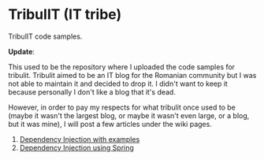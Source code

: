 # TribulIT (IT tribe)
TribulIT code samples.

**Update**: 

This used to be the repository where I uploaded the code samples for tribulit. Tribulit aimed to be an IT blog for the Romanian community but I was not able to maintain it and decided to drop it. I didn't want to keep it because personally I don't like a blog that it's dead. 

However, in order to pay my respects for what tribulit once used to be (maybe it wasn't the largest blog, or maybe it wasn't even large, or a blog, but it was mine), I will post a few articles under the wiki pages.

1. [Dependency Injection with examples](https://github.com/mnegrean/TribulIT/wiki/Dependency-Injection-with-examples)
2. [Dependency Injection using Spring](https://github.com/mnegrean/TribulIT/wiki/Dependency-Injection-using-Spring)
